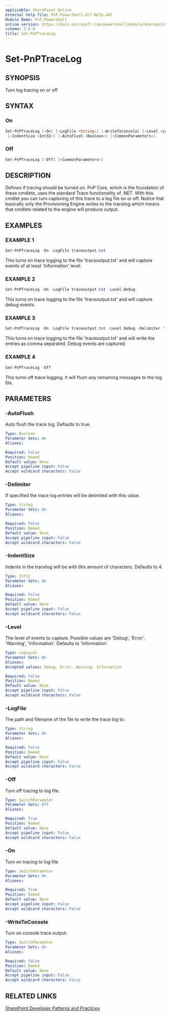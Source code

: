 ```yaml
---
applicable: SharePoint Online
external help file: PnP.PowerShell.dll-Help.xml
Module Name: PnP.PowerShell
online version: https://docs.microsoft.com/powershell/module/sharepoint-pnp/set-pnptracelog
schema: 2.0.0
title: Set-PnPTraceLog
---
```


# Set-PnPTraceLog

## SYNOPSIS
Turn log tracing on or off

## SYNTAX

### On
```powershell
Set-PnPTraceLog [-On] [-LogFile <String>] [-WriteToConsole] [-Level <LogLevel>] [-Delimiter <String>]
 [-IndentSize <Int32>] [-AutoFlush <Boolean>] [<CommonParameters>]
```

### Off
```powershell
Set-PnPTraceLog [-Off] [<CommonParameters>]
```

## DESCRIPTION
Defines if tracing should be turned on. PnP Core, which is the foundation of these cmdlets, uses the standard Trace functionality of .NET. With this cmdlet you can turn capturing of this trace to a log file on or off. Notice that basically only the Provisioning Engine writes to the tracelog which means that cmdlets related to the engine will produce output.

## EXAMPLES

### EXAMPLE 1
```powershell
Set-PnPTraceLog -On -LogFile traceoutput.txt
```

This turns on trace logging to the file 'traceoutput.txt' and will capture events of at least 'Information' level.

### EXAMPLE 2
```powershell
Set-PnPTraceLog -On -LogFile traceoutput.txt -Level Debug
```

This turns on trace logging to the file 'traceoutput.txt' and will capture debug events.

### EXAMPLE 3
```powershell
Set-PnPTraceLog -On -LogFile traceoutput.txt -Level Debug -Delimiter ","
```

This turns on trace logging to the file 'traceoutput.txt' and will write the entries as comma separated. Debug events are captured.

### EXAMPLE 4
```powershell
Set-PnPTraceLog -Off
```

This turns off trace logging. It will flush any remaining messages to the log file.

## PARAMETERS

### -AutoFlush
Auto flush the trace log. Defaults to true.

```yaml
Type: Boolean
Parameter Sets: On
Aliases:

Required: False
Position: Named
Default value: None
Accept pipeline input: False
Accept wildcard characters: False
```

### -Delimiter
If specified the trace log entries will be delimited with this value.

```yaml
Type: String
Parameter Sets: On
Aliases:

Required: False
Position: Named
Default value: None
Accept pipeline input: False
Accept wildcard characters: False
```

### -IndentSize
Indents in the tracelog will be with this amount of characters. Defaults to 4.

```yaml
Type: Int32
Parameter Sets: On
Aliases:

Required: False
Position: Named
Default value: None
Accept pipeline input: False
Accept wildcard characters: False
```

### -Level
The level of events to capture. Possible values are 'Debug', 'Error', 'Warning', 'Information'. Defaults to 'Information'.

```yaml
Type: LogLevel
Parameter Sets: On
Aliases:
Accepted values: Debug, Error, Warning, Information

Required: False
Position: Named
Default value: None
Accept pipeline input: False
Accept wildcard characters: False
```

### -LogFile
The path and filename of the file to write the trace log to.

```yaml
Type: String
Parameter Sets: On
Aliases:

Required: False
Position: Named
Default value: None
Accept pipeline input: False
Accept wildcard characters: False
```

### -Off
Turn off tracing to log file.

```yaml
Type: SwitchParameter
Parameter Sets: Off
Aliases:

Required: True
Position: Named
Default value: None
Accept pipeline input: False
Accept wildcard characters: False
```

### -On
Turn on tracing to log file

```yaml
Type: SwitchParameter
Parameter Sets: On
Aliases:

Required: True
Position: Named
Default value: None
Accept pipeline input: False
Accept wildcard characters: False
```

### -WriteToConsole
Turn on console trace output.

```yaml
Type: SwitchParameter
Parameter Sets: On
Aliases:

Required: False
Position: Named
Default value: None
Accept pipeline input: False
Accept wildcard characters: False
```

## RELATED LINKS

[SharePoint Developer Patterns and Practices](https://aka.ms/sppnp)